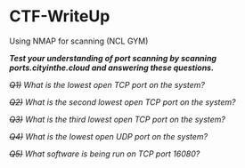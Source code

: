 # CTF-WriteUp
Using NMAP for scanning (NCL GYM)

***Test your understanding of port scanning by scanning ports.cityinthe.cloud and answering these questions.***

*~~Q1)~~ What is the lowest open TCP port on the system?*

*~~Q2)~~ What is the second lowest open TCP port on the system?*

*~~Q3)~~ What is the third lowest open TCP port on the system?*

*~~Q4)~~ What is the lowest open UDP port on the system?*

*~~Q5)~~ What software is being run on TCP port 16080?*
